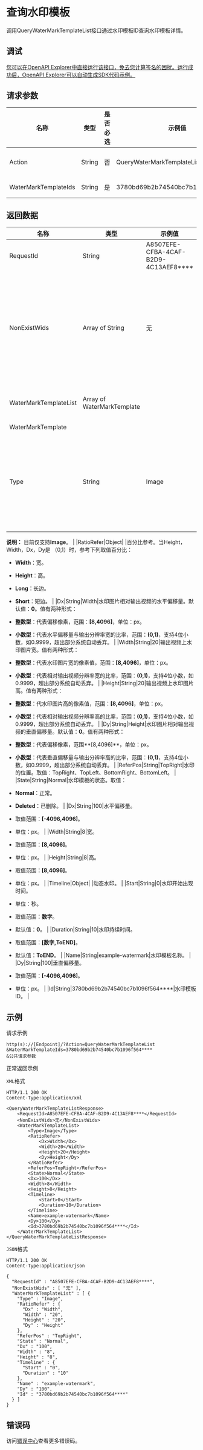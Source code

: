 # 查询水印模板

调用QueryWaterMarkTemplateList接口通过水印模板ID查询水印模板详情。

## 调试

[您可以在OpenAPI Explorer中直接运行该接口，免去您计算签名的困扰。运行成功后，OpenAPI Explorer可以自动生成SDK代码示例。](https://api.aliyun.com/#product=Mts&api=QueryWaterMarkTemplateList&type=RPC&version=2014-06-18)

## 请求参数

|名称|类型|是否必选|示例值|描述|
|--|--|----|---|--|
|Action|String|否|QueryWaterMarkTemplateList|操作接口名，系统规定参数，取值： **QueryWaterMarkTemplateList**。 |
|WaterMarkTemplateIds|String|是|3780bd69b2b74540bc7b1096f564\*\*\*\*|水印模板ID列表。最多一次查10个，英文逗号（,）分隔。 |

## 返回数据

|名称|类型|示例值|描述|
|--|--|---|--|
|RequestId|String|A8507EFE-CFBA-4CAF-B2D9-4C13AEF8\*\*\*\*|请求ID。 |
|NonExistWids|Array of String|无|不存在的水印模板列表，无数据时该结构不返回。 |
|WaterMarkTemplateList|Array of WaterMarkTemplate| |水印模板列表。 |
|WaterMarkTemplate| | | |
|Type|String|Image|水印类型。取值：Image（图片）、Text（文本）。

 **说明：** 目前仅支持**Image**。 |
|RatioRefer|Object| |百分比参考。当Height，Width，Dx，Dy是 （0,1）时，参考下列取值百分比：

 -   **Width**：宽。
-   **Height**：高。
-   **Long**：长边。
-   **Short**：短边。 |
|Dx|String|Width|水印图片相对输出视频的水平偏移量。默认值：**0**。值有两种形式：

 -   **整数型**：代表偏移像素，范围：**\[8,4096\]**，单位：px。
-   **小数型**：代表水平偏移量与输出分辨率宽的比率，范围：**\(0,1\)**，支持4位小数，如0.9999，超出部分系统自动丢弃。 |
|Width|String|20|输出视频上水印图片宽。值有两种形式：

 -   **整数型**：代表水印图片宽的像素值，范围：**\[8,4096\]**，单位：px。
-   **小数型**：代表相对输出视频分辨率宽的比率，范围：**\(0,1\)**，支持4位小数，如0.9999，超出部分系统自动丢弃。 |
|Height|String|20|输出视频上水印图片高。值有两种形式：

 -   **整数型**：代水印图片高的像素值，范围：**\[8,4096\]**，单位：px。
-   **小数型**：代表相对输出视频分辨率高的比率，范围：**\(0,1\)**，支持4位小数，如0.9999，超出部分系统自动丢弃。 |
|Dy|String|Height|水印图片相对输出视频的垂直偏移量。默认值：**0**。值有两种形式：

 -   **整数型**：代表偏移像素，范围**\[8,4096\]**，单位：px。
-   **小数型**：代表垂直偏移量与输出分辨率高的比率，范围：**\(0,1\)**，支持4位小数，如0.9999，超出部分系统自动丢弃。 |
|ReferPos|String|TopRight|水印的位置。取值：TopRight、TopLeft、BottomRight、BottomLeft。 |
|State|String|Normal|水印模板的状态。取值：

 -   **Normal**：正常。
-   **Deleted**：已删除。 |
|Dx|String|100|水平偏移量。

 -   取值范围：**\[-4096,4096\]**。
-   单位：px。 |
|Width|String|8|宽。

 -   取值范围：**\[8,4096\]**。
-   单位：px。 |
|Height|String|8|高。

 -   取值范围：**\[8,4096\]**。
-   单位：px。 |
|Timeline|Object| |动态水印。 |
|Start|String|0|水印开始出现时间。

 -   单位：秒。
-   取值范围：**数字**。
-   默认值：**0**。 |
|Duration|String|10|水印持续时间。

 -   取值范围：**\[数字,ToEND\]**。
-   默认值：**ToEND**。 |
|Name|String|example-watermark|水印模板名称。 |
|Dy|String|100|垂直偏移量。

 -   取值范围：**\[-4096,4096\]**。
-   单位：px。 |
|Id|String|3780bd69b2b74540bc7b1096f564\*\*\*\*|水印模板ID。 |

## 示例

请求示例

```
http(s)://[Endpoint]/?Action=QueryWaterMarkTemplateList
&WaterMarkTemplateIds=3780bd69b2b74540bc7b1096f564****
&公共请求参数
```

正常返回示例

`XML`格式

```
HTTP/1.1 200 OK
Content-Type:application/xml

<QueryWaterMarkTemplateListResponse>
    <RequestId>A8507EFE-CFBA-4CAF-B2D9-4C13AEF8****</RequestId>
    <NonExistWids>无</NonExistWids>
    <WaterMarkTemplateList>
        <Type>Image</Type>
        <RatioRefer>
            <Dx>Width</Dx>
            <Width>20</Width>
            <Height>20</Height>
            <Dy>Height</Dy>
        </RatioRefer>
        <ReferPos>TopRight</ReferPos>
        <State>Normal</State>
        <Dx>100</Dx>
        <Width>8</Width>
        <Height>8</Height>
        <Timeline>
            <Start>0</Start>
            <Duration>10</Duration>
        </Timeline>
        <Name>example-watermark</Name>
        <Dy>100</Dy>
        <Id>3780bd69b2b74540bc7b1096f564****</Id>
    </WaterMarkTemplateList>
</QueryWaterMarkTemplateListResponse>
```

`JSON`格式

```
HTTP/1.1 200 OK
Content-Type:application/json

{
  "RequestId" : "A8507EFE-CFBA-4CAF-B2D9-4C13AEF8****",
  "NonExistWids" : [ "无" ],
  "WaterMarkTemplateList" : [ {
    "Type" : "Image",
    "RatioRefer" : {
      "Dx" : "Width",
      "Width" : "20",
      "Height" : "20",
      "Dy" : "Height"
    },
    "ReferPos" : "TopRight",
    "State" : "Normal",
    "Dx" : "100",
    "Width" : "8",
    "Height" : "8",
    "Timeline" : {
      "Start" : "0",
      "Duration" : "10"
    },
    "Name" : "example-watermark",
    "Dy" : "100",
    "Id" : "3780bd69b2b74540bc7b1096f564****"
  } ]
}
```

## 错误码

访问[错误中心](https://error-center.aliyun.com/status/product/Mts)查看更多错误码。

